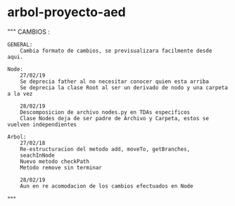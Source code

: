 # arbol-proyecto-aed

"""
CAMBIOS :
	
	GENERAL:
		Cambia formato de cambios, se previsualizara facilmente desde aqui.
	
	Node:
		27/02/19	
		Se deprecia father al no necesitar conocer quien esta arriba
		Se deprecia la clase Root al ser un derivado de nodo y una carpeta a la vez
		
		28/02/19
		Descomposicion de archivo nodes.py en TDAs especificos
		Clase Nodes deja de ser padre de Archivo y Carpeta, estos se vuelven independientes
		
	Arbol:
		27/02/18
		Re-estructuracion del metodo add, moveTo, getBranches,
		seachInNode
		Nuevo metodo checkPath
		Metodo remove sin terminar
		
		28/02/19
		Aun en re acomodacion de los cambios efectuados en Node
	
"""